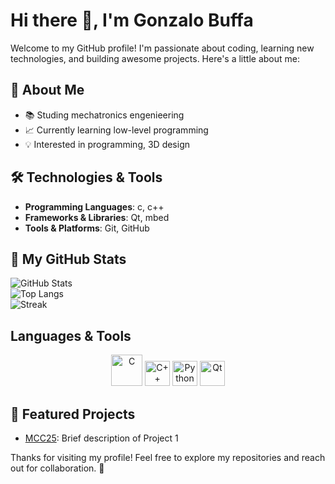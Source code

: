 # Hi there 👋, I'm Gonzalo Buffa

Welcome to my GitHub profile! I'm passionate about coding, learning new technologies, and building awesome projects. Here's a little about me:

## 🚀 About Me
- 📚 Studing mechatronics engenieering
- 📈 Currently learning low-level programming 
- 💡 Interested in programming, 3D design 

## 🛠️ Technologies & Tools
- **Programming Languages**: c, c++
- **Frameworks & Libraries**: Qt, mbed
- **Tools & Platforms**: Git, GitHub


## 💪 My GitHub Stats
<!---

-->

<p align="center">

![GitHub Stats](https://github-readme-stats.vercel.app/api?username=BuffaGonzalo&show_icons=true&theme=dark)  
![Top Langs](https://github-readme-stats.vercel.app/api/top-langs/?username=BuffaGonzalo&layout=compact&theme=dark)  
![Streak](https://github-readme-streak-stats.herokuapp.com?user=BuffaGonzalo&theme=dark)

</p>

## Languages & Tools

<p align="center">
  <img src="https://cdn.simpleicons.org/c/00599C" alt="C" width="50" height="50"/>
  <img src="https://cdn.simpleicons.org/cplusplus/00599C" alt="C++" width="40" height="40"/>
  <img src="https://cdn.simpleicons.org/python/3776AB" alt="Python" width="40" height="40"/>
<img src="https://cdn.simpleicons.org/qt/41CD52" alt="Qt" width="40" height="40"/>

</p>



<!--

## 📊 GitHub Stats
[![Top Langs](https://github-readme-stats.vercel.app/api/top-langs/?username=YOUR_USERNAME&layout=compact)](https://github.com/anuraghazra/github-readme-stats)
![Your GitHub stats](https://github-readme-stats.vercel.app/api?username=BuffaGonzalo&show_icons=true&theme=radical)

[![GitHub Streak](https://streak-stats.demolab.com?user=BuffaGonzalo&theme=dark&hide_border=true&short_numbers=true)](https://git.io/streak-stats)
-->
## 🌟 Featured Projects
- [MCC25](#): Brief description of Project 1
<!-- - [Project Name 2](#): Brief description of Project 2 -->
<!--
## 🌐 Let's Connect
- [LinkedIn](#)
- [Twitter](#)
- [Personal Website/Portfolio](#)
-->

Thanks for visiting my profile! Feel free to explore my repositories and reach out for collaboration. 🚀
